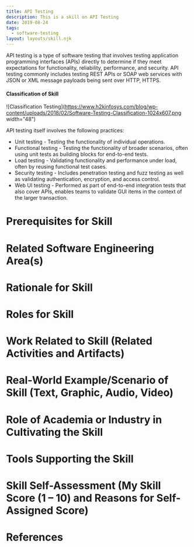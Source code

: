 ```yaml
---
title: API Testing
description: This is a skill on API Testing
date: 2019-08-24
tags:
  - software-testing
layout: layouts/skill.njk
---
```

API testing is a type of software testing that involves testing application programming interfaces (APIs) directly to determine if
they meet expectations for functionality, reliability, performance, and security. API testing commonly includes testing REST APIs or SOAP web services with JSON or XML message payloads being sent over HTTP, HTTPS.

#### Classification of Skill
![Classification Testing](https://www.h2kinfosys.com/blog/wp-content/uploads/2018/02/Software-Testing-Classification-1024x607.png width="48")

API testing itself involves the following practices:

* Unit testing - Testing the functionality of individual operations.
* Functional testing - Testing the functionality of broader scenarios, often using unit tests as building blocks for end-to-end tests. 
* Load testing - Validating functionality and performance under load, often by reusing functional test cases.
* Security testing - Includes penetration testing and fuzz testing as well as validating authentication, encryption, and access control.
* Web UI testing - Performed as part of end-to-end integration tests that also cover APIs, enables teams to validate GUI items in the context of the larger transaction.

# Prerequisites for Skill
# Related Software Engineering Area(s)
# Rationale for Skill
# Roles for Skill
# Work Related to Skill (Related Activities and Artifacts)
# Real-World Example/Scenario of Skill (Text, Graphic, Audio, Video)
# Role of Academia or Industry in Cultivating the Skill
# Tools Supporting the Skill
# Skill Self-Assessment (My Skill Score (1 – 10) and Reasons for Self-Assigned Score)
# References 
